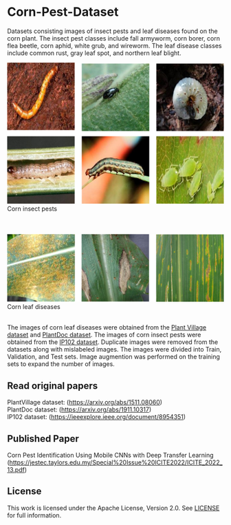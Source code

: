 # Corn-Pest-Dataset
Datasets consisting images of insect pests and leaf diseases found on the corn plant. The insect pest classes include fall armyworm, corn borer, corn flea beetle, corn aphid, white grub, and wireworm. The leaf disease classes include common rust, gray leaf spot, and northern leaf blight. </br>

<img src="https://github.com/mathewGlenn/Corn-Pest-Dataset/blob/master/_1.png">
Corn insect pests
<br>
<br>
<br>
<br>
<img src="https://github.com/mathewGlenn/Corn-Pest-Dataset/blob/master/_2.png">
Corn leaf diseases
<br>
<br>

The images of corn leaf diseases were obtained from the [Plant Village dataset](https://github.com/spMohanty/PlantVillage-Dataset) and [PlantDoc dataset](https://github.com/pratikkayal/PlantDoc-Dataset).
The images of corn insect pests were obtained from the [IP102 dataset](https://github.com/xpwu95/IP102). Duplicate images were removed from the datasets along with mislabeled images. 
The images were divided into Train, Validation, and Test sets.
Image augmention was performed on the training sets to expand the number of images. 

## Read original papers
PlantVillage dataset: (https://arxiv.org/abs/1511.08060)<br />
PlantDoc dataset: (https://arxiv.org/abs/1911.10317)<br />
IP102 dataset: (https://ieeexplore.ieee.org/document/8954351)<br />

## Published Paper
Corn Pest Identification Using Mobile CNNs with Deep Transfer Learning (https://jestec.taylors.edu.my/Special%20Issue%20ICITE2022/ICITE_2022_13.pdf)

## License
This work is licensed under the Apache License, Version 2.0. See [LICENSE](LICENSE) for full information.
